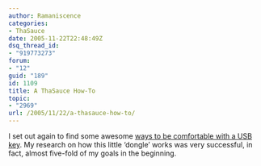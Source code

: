 ```yaml
---
author: Ramaniscence
categories:
- ThaSauce
date: 2005-11-22T22:48:49Z
dsq_thread_id:
- "919773273"
forum:
- "12"
guid: "189"
id: 1109
title: A ThaSauce How-To
topic:
- "2969"
url: /2005/11/22/a-thasauce-how-to/
---
```


I set out again to find some awesome <a href="modules.php?name=Content&#038;pa=showpage&#038;pid=22" target="_blank">ways to be comfortable with a USB key</a>. My research on how this little &lsquo;dongle&rsquo; works was very successful, in fact, almost five-fold of my goals in the beginning.